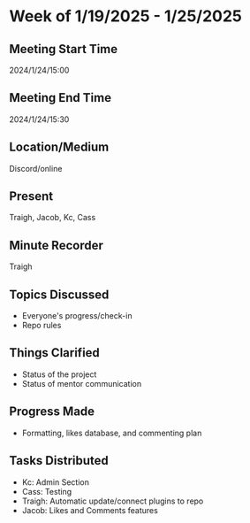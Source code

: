 # Week of 1/19/2025 - 1/25/2025

## Meeting Start Time

2024/1/24/15:00

## Meeting End Time

2024/1/24/15:30

## Location/Medium

Discord/online

## Present

Traigh, Jacob, Kc, Cass

## Minute Recorder

Traigh

## Topics Discussed

- Everyone's progress/check-in
- Repo rules

## Things Clarified

- Status of the project
- Status of mentor communication

## Progress Made

- Formatting, likes database, and commenting plan

## Tasks Distributed

- Kc: Admin Section
- Cass: Testing
- Traigh: Automatic update/connect plugins to repo
- Jacob: Likes and Comments features
